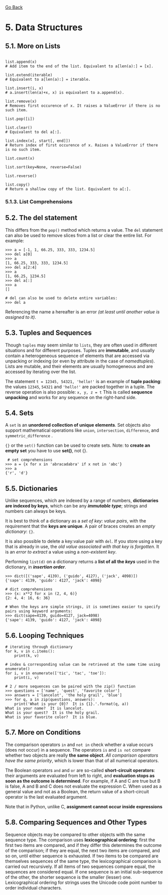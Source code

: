 [Go Back](./README.md)

# <a name="5"></a> 5. Data Structures

## <a name="5_1"></a> 5.1. More on Lists

```python3

list.append(x)
# Add item to the end of the list. Equivalent to a[len(a):] = [x].

list.extend(iterable)
# Equivalent to a[len(a):] = iterable.

list.insert(i, x)
# a.insert(len(a)+x, x) is equivalent to a.append(x).

list.remove(x)
# Removes first occurence of x. It raises a ValueError if there is no such item.

list.pop([i])

list.clear()
# Equivalent to del a[:].

list.index(x[, start[, end]])
# Return index of first occurence of x. Raises a ValueError if there is no such item.

list.count(x)

list.sort(key=None, reverse=False)

list.reverse()

list.copy()
# Return a shallow copy of the list. Equivalent to a[:].

```

### <a name="5_1_3"></a> 5.1.3. List Comprehensions

## <a name="5_2"></a> 5.2. The del statement

This differs from the ```pop()``` method which returns a value. The ```del``` statement can also be used to remove slices from a list or clear the entire list. For example:

```python3
>>> a = [-1, 1, 66.25, 333, 333, 1234.5]
>>> del a[0]
>>> a
[1, 66.25, 333, 333, 1234.5]
>>> del a[2:4]
>>> a
[1, 66.25, 1234.5]
>>> del a[:]
>>> a
[]

# del can also be used to delete entire variables:
>>> del a
```

Referencing the name a hereafter is an error _(at least until another value is assigned to it)_.

## <a name="5_3"></a> 5.3. Tuples and Sequences

Though ```tuples``` may seem similar to ```lists```, they are often used in different situations and for different purposes. Tuples are **immutable**, and usually contain a heterogeneous sequence of elements that are accessed via unpacking or indexing (or even by attribute in the case of _namedtuples_). Lists are mutable, and their elements are usually homogeneous and are accessed by iterating over the list.

The statement ```t = 12345, 54321, 'hello!'``` is an example of **tuple packing**: the values ```12345```, ```54321``` and ```'hello!'``` are packed together in a tuple. The reverse operation is also possible: ```x, y, z = t``` This is called **sequence unpacking** and works for any sequence on the right-hand side.

## <a name="5_4"></a> 5.4. Sets

A ```set``` is an **unordered collection of unique elements**. Set objects also support mathematical operations like ```union```, ```intersection```, ```difference```, and ```symmetric_difference``` .

``{}`` or the ```set()``` function can be used to create sets. Note: to **create an empty set** you have to use **set()**, not {}.

```python3
 # set comprehensions
>>> a = {x for x in 'abracadabra' if x not in 'abc'}
>>> a
{'r', 'd'}
```

## <a name="5_5"></a> 5.5. Dictionaries

Unlike sequences, which are indexed by a range of numbers, **dictionaries are indexed by keys**, which can be any _**immutable type**_; strings and numbers can always be keys.

It is best to think of a dictionary as a _set of key: value pairs_, with the requirement that the **keys are unique**. A pair of braces creates an _empty dictionary_: ```{}```.

It is also possible to delete a key:value pair with ```del```. If you store using a key that is already in use, the _old value associated with that key is forgotten_. It is an _error to extract_ a value using a _non-existent key_.

Performing ```list(d)``` on a dictionary returns a **list of all the _keys_** used in the dictionary, in _**insertion order**_.

```python3
>>> dict([('sape', 4139), ('guido', 4127), ('jack', 4098)])
{'sape': 4139, 'guido': 4127, 'jack': 4098}

# dict comprehensions
>>> {x: x**2 for x in (2, 4, 6)}
{2: 4, 4: 16, 6: 36}

# When the keys are simple strings, it is sometimes easier to specify pairs using keyword arguments:
>>> dict(sape=4139, guido=4127, jack=4098)
{'sape': 4139, 'guido': 4127, 'jack': 4098}
```

## <a name="5_6"></a> 5.6. Looping Techniques

```python3
# iterating through dictionary
for k, v in c.items():
    print(k, v)

# index & corresponding value can be retrieved at the same time using enumerate()
for i, v in enumerate(['tic', 'tac', 'toe']):
    print(i, v)

# 2 / more sequences can be paired with the zip() function
>>> questions = ['name', 'quest', 'favorite color']
>>> answers = ['lancelot', 'the holy grail', 'blue']
>>> for q, a in zip(questions, answers):
    print('What is your {0}?  It is {1}.'.format(q, a))
What is your name?  It is lancelot.
What is your quest?  It is the holy grail.
What is your favorite color?  It is blue.
```

## <a name="5_7"></a> 5.7. More on Conditions

The comparison operators ```in``` and ```not in``` check whether a value occurs (does not occur) in a sequence. The operators ```is``` and ```is not``` compare whether two objects are really **the same object**. _All comparison operators have the same priority_, which is lower than that of all numerical operators.

The Boolean operators ```and``` and ```or``` are so-called **short-circuit operators**: their arguments are evaluated from left to right, and **evaluation stops as soon as the outcome is determined**. For example, if A and C are true but B is false, A and B and C does not evaluate the expression C. When used as a general value and not as a Boolean, the return value of a short-circuit operator is the last evaluated argument.

Note that in Python, unlike C, **assignment cannot occur inside expressions**

## <a name="5_8"></a> 5.8. Comparing Sequences and Other Types

Sequence objects may be compared to other objects with the same sequence type. The comparison uses **lexicographical ordering**: first the first two items are compared, and if they differ this determines the outcome of the comparison; if they are equal, the next two items are compared, and so on, until either sequence is exhausted. If two items to be compared are themselves sequences of the same type, the lexicographical comparison is carried out recursively. If all items of two sequences compare equal, the sequences are considered equal. If one sequence is an initial sub-sequence of the other, the shorter sequence is the smaller (lesser) one. Lexicographical ordering for strings uses the Unicode code point number to order individual characters.
